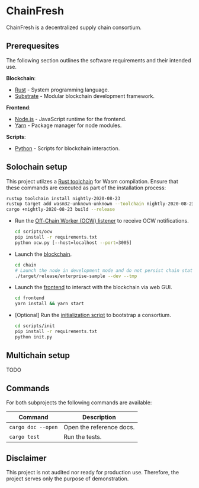 # ChainFresh

ChainFresh is a decentralized supply chain consortium.

## Prerequesites

The following section outlines the software requirements and their intended use.

**Blockchain**:

- [Rust](https://www.rust-lang.org/) - System programming language.
- [Substrate](https://substrate.dev/docs/en/knowledgebase/getting-started/) - Modular blockchain development framework.

**Frontend**:

- [Node.js](https://nodejs.org/en/) - JavaScript runtime for the frontend.
- [Yarn](https://classic.yarnpkg.com/en/) - Package manager for node modules.

**Scripts**:

- [Python](https://www.python.org/) - Scripts for blockchain interaction.

## Solochain setup

This project utilzes a [Rust toolchain](https://substrate.dev/docs/en/knowledgebase/getting-started/#rust-nightly-toolchain)
for Wasm compilation. Ensure that these commands are executed as part of the installation process:

```bash
rustup toolchain install nightly-2020-08-23
rustup target add wasm32-unknown-unknown --toolchain nightly-2020-08-23
cargo +nightly-2020-08-23 build --release
```

- Run the [Off-Chain Worker (OCW) listener](sys-src/solochain/scripts/ocw) to receive OCW notifications.

  ```bash
  cd scripts/ocw
  pip install -r requirements.txt
  python ocw.py [--host=localhost --port=3005]
  ```

- Launch the [blockchain](sys-src/solochain/chain).

  ```bash
  cd chain
  # Launch the node in development mode and do not persist chain state
  ./target/release/enterprise-sample --dev --tmp
  ```

- Launch the [frontend](sys-src/solochain/frontend) to interact with the blockchain via web GUI.

  ```bash
  cd frontend
  yarn install && yarn start
  ```

- [Optional] Run the [initialization script](sys-src/solochain/scripts/init) to bootstrap a consortium.

  ```bash
  cd scripts/init
  pip install -r requirements.txt
  python init.py
  ```

## Multichain setup

TODO

## Commands

For both subprojects the following commands are available:

|Command|Description|
|---|---|
|`cargo doc --open`|Open the reference docs.|
|`cargo test`|Run the tests.|

## Disclaimer

This project is not audited nor ready for production use. Therefore, the project serves only the purpose of demonstration.
